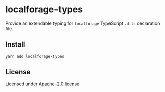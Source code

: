 # localforage-types
Provide an extendable typing for `localforage` TypeScript `.d.ts` declaration file.

## Install

```sh
yarn add localforage-types
```

## License

Licensed under [Apache-2.0 license](LICENSE).
